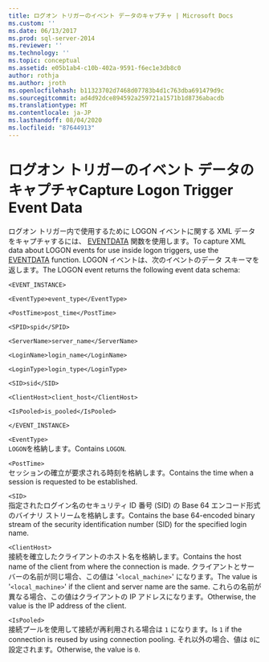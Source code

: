 ```yaml
---
title: ログオン トリガーのイベント データのキャプチャ | Microsoft Docs
ms.custom: ''
ms.date: 06/13/2017
ms.prod: sql-server-2014
ms.reviewer: ''
ms.technology: ''
ms.topic: conceptual
ms.assetid: e05b1ab4-c10b-402a-9591-f6ec1e3db8c0
author: rothja
ms.author: jroth
ms.openlocfilehash: b11323702d7468d07783b4d1c763dba691479d9c
ms.sourcegitcommit: ad4d92dce894592a259721a1571b1d8736abacdb
ms.translationtype: MT
ms.contentlocale: ja-JP
ms.lasthandoff: 08/04/2020
ms.locfileid: "87644913"
---
```

# <a name="capture-logon-trigger-event-data"></a><span data-ttu-id="f32b3-102">ログオン トリガーのイベント データのキャプチャ</span><span class="sxs-lookup"><span data-stu-id="f32b3-102">Capture Logon Trigger Event Data</span></span>
  <span data-ttu-id="f32b3-103">ログオン トリガー内で使用するために LOGON イベントに関する XML データをキャプチャするには、 [EVENTDATA](/sql/t-sql/functions/eventdata-transact-sql) 関数を使用します。</span><span class="sxs-lookup"><span data-stu-id="f32b3-103">To capture XML data about LOGON events for use inside logon triggers, use the [EVENTDATA](/sql/t-sql/functions/eventdata-transact-sql) function.</span></span> <span data-ttu-id="f32b3-104">LOGON イベントは、次のイベントのデータ スキーマを返します。</span><span class="sxs-lookup"><span data-stu-id="f32b3-104">The LOGON event returns the following event data schema:</span></span>  
  
 `<EVENT_INSTANCE>`  
  
 `<EventType>event_type</EventType>`  
  
 `<PostTime>post_time</PostTime>`  
  
 `<SPID>spid</SPID>`  
  
 `<ServerName>server_name</ServerName>`  
  
 `<LoginName>login_name</LoginName>`  
  
 `<LoginType>login_type</LoginType>`  
  
 `<SID>sid</SID>`  
  
 `<ClientHost>client_host</ClientHost>`  
  
 `<IsPooled>is_pooled</IsPooled>`  
  
 `</EVENT_INSTANCE>`  
  
 `<EventType>`  
 <span data-ttu-id="f32b3-105">`LOGON`を格納します。</span><span class="sxs-lookup"><span data-stu-id="f32b3-105">Contains `LOGON`.</span></span>  
  
 `<PostTime>`  
 <span data-ttu-id="f32b3-106">セッションの確立が要求される時刻を格納します。</span><span class="sxs-lookup"><span data-stu-id="f32b3-106">Contains the time when a session is requested to be established.</span></span>  
  
 `<SID>`  
 <span data-ttu-id="f32b3-107">指定されたログイン名のセキュリティ ID 番号 (SID) の Base 64 エンコード形式のバイナリ ストリームを格納します。</span><span class="sxs-lookup"><span data-stu-id="f32b3-107">Contains the base 64-encoded binary stream of the security identification number (SID) for the specified login name.</span></span>  
  
 `<ClientHost>`  
 <span data-ttu-id="f32b3-108">接続を確立したクライアントのホスト名を格納します。</span><span class="sxs-lookup"><span data-stu-id="f32b3-108">Contains the host name of the client from where the connection is made.</span></span> <span data-ttu-id="f32b3-109">クライアントとサーバーの名前が同じ場合、この値は '`<local_machine>`' になります。</span><span class="sxs-lookup"><span data-stu-id="f32b3-109">The value is '`<local_machine>`' if the client and server name are the same.</span></span> <span data-ttu-id="f32b3-110">これらの名前が異なる場合、この値はクライアントの IP アドレスになります。</span><span class="sxs-lookup"><span data-stu-id="f32b3-110">Otherwise, the value is the IP address of the client.</span></span>  
  
 `<IsPooled>`  
 <span data-ttu-id="f32b3-111">接続プールを使用して接続が再利用される場合は `1` になります。</span><span class="sxs-lookup"><span data-stu-id="f32b3-111">Is `1` if the connection is reused by using connection pooling.</span></span> <span data-ttu-id="f32b3-112">それ以外の場合、値は `0`に設定されます。</span><span class="sxs-lookup"><span data-stu-id="f32b3-112">Otherwise, the value is `0`.</span></span>  
  
  
